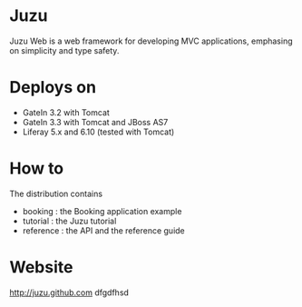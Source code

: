 # Juzu

Juzu Web is a web framework for developing MVC applications, emphasing on simplicity and type safety.

# Deploys on

- GateIn 3.2 with Tomcat
- GateIn 3.3 with Tomcat and JBoss AS7
- Liferay 5.x and 6.10 (tested with Tomcat)

# How to

The distribution contains
- booking : the Booking application example
- tutorial : the Juzu tutorial
- reference : the API and the reference guide

# Website

http://juzu.github.com
dfgdfhsd
